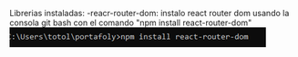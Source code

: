 Librerias instaladas: 
    -reacr-router-dom: instalo react router dom usando la consola git bash con el comando "npm install react-router-dom"
    ![Alt text](./src/images/Documentacion1.PNG)